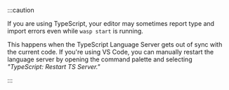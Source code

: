 :::caution

If you are using TypeScript, your editor may sometimes report type and import errors even while `wasp start` is running.

This happens when the TypeScript Language Server gets out of sync with the current code. If you're using VS Code, you can manually restart the language server by opening the command palette and selecting _"TypeScript: Restart TS Server."_

:::
